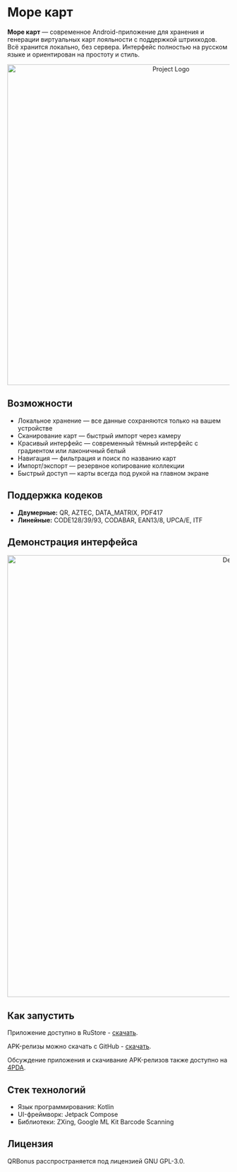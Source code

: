# Море карт

**Море карт** — современное Android-приложение для хранения и генерации виртуальных карт лояльности с поддержкой штрихкодов. Всё хранится локально, без сервера. Интерфейс полностью на русском языке и ориентирован на простоту и стиль.

<p align="center">
      <img src="https://github.com/user-attachments/assets/8b354b64-3a30-4afb-8971-a60f4b845917" alt="Project Logo" width="726">
</p>

## Возможности

- Локальное хранение — все данные сохраняются только на вашем устройстве
- Сканирование карт — быстрый импорт через камеру
- Красивый интерфейс — современный тёмный интерфейс с градиентом или лаконичный белый
- Навигация — фильтрация и поиск по названию карт
- Импорт/экспорт — резервное копирование коллекции
- Быстрый доступ — карты всегда под рукой на главном экране

## Поддержка кодеков
* **Двумерные:** QR, AZTEC, DATA_MATRIX, PDF417  
* **Линейные:**  CODE128/39/93, CODABAR, EAN13/8, UPCA/E, ITF

## Демонстрация интерфейса

<p align="center">
      <img src="https://github.com/user-attachments/assets/3e78fd55-8a77-40be-98cb-fc16e8ac1598" alt="Demo" width="1000">      
</p>

## Как запустить

Приложение доступно в RuStore	- [скачать](https://www.rustore.ru/catalog/app/com.example.seacard).

APK-релизы можно скачать с GitHub - [скачать](https://github.com/Merrcurys/SeaCard/releases/tag/v2.1).

Обсуждение приложения и скачивание APK-релизов также доступно на [4PDA](https://4pda.to/forum/index.php?showtopic=1108694).

## Стек технологий

- Язык программирования: Kotlin
- UI-фреймворк: Jetpack Compose
- Библиотеки: ZXing, Google ML Kit Barcode Scanning

## Лицензия

QRBonus расспространяется под лицензией GNU GPL-3.0.
